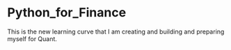 # Python_for_Finance
This is the new learning curve that I am creating and building and preparing myself for Quant.
